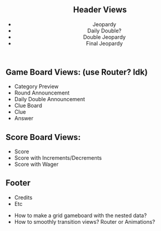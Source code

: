    <header>
        <h2>Header Views</h2>
        <ul>
          <li>Jeopardy</li>
          <li>Daily Double?</li>
          <li>Double Jeopardy</li>
          <li>Final Jeopardy</li>
        </ul>
      </header>
      <main>
        <div>
          <h2>Game Board Views: (use Router? Idk)</h2>
          <ul>
            <li>Category Preview</li>
            <li>Round Announcement</li>
            <li>Daily Double Announcement</li>
            <li>Clue Board</li>
            <li>Clue</li>
            <li>Answer</li>
          </ul>
        </div>
        <div>
          <h2>Score Board Views:</h2>
          <ul>
            <li>Score</li>
            <li>Score with Increments/Decrements</li>
            <li>Score with Wager</li>
          </ul>
        </div>
      </main>
      <footer>
        <h2>Footer</h2>
        <ul>
          <li>Credits</li>
          <li>Etc</li>
        </ul>
      </footer>
      <div>
        
- How to make a grid gameboard with the nested data?
- How to smoothly transition views? Router or Animations? 
